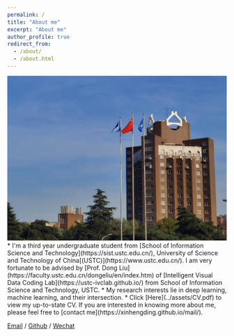 ```yaml
---
permalink: /
title: "About me"
excerpt: "About me"
author_profile: true
redirect_from: 
  - /about/
  - /about.html
---
```


<img src="../images/USTC.jpg" alt="USTC Campus">
* I'm a third year undergraduate student from [School of Information Science and Technology](https://sist.ustc.edu.cn/), University of Science and Technology of China[(USTC)](https://www.ustc.edu.cn/). I am very fortunate to be advised by [Prof. Dong Liu](https://faculty.ustc.edu.cn/dongeliu/en/index.htm) of [Intelligent Visual Data Coding Lab](https://ustc-ivclab.github.io/) from School of Information Science and Technology, USTC.
* My research interests lie in deep learning, machine learning, and their intersection.
* Click [Here](../assets/CV.pdf) to view my up-to-state CV. If you are interested in knowing more about me, please feel free to [contact me](https://xinhengding.github.io/mail/).


[Email](mailto:dxh3382@mail.ustc.edu.cn) / [Github](https://github.com/XinhengDing) / [Wechat](../images/wechat.jpg) 
